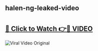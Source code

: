 ## halen-ng-leaked-video 

# <h2><a href="http://freeplayer.one?title=halen-ng-leaked-video&ref=21J">🔗 Click to Watch 👉🔴 VIDEO</a></h2>

<a href="http://freeplayer.one?title=halen-ng-leaked-video&ref=21J" rel="nofollow" data-target="animated-image.originalLink"><img src="https://i.ibb.co.com/xMMVF88/686577567.gif" alt="Viral Video Original" style="max-width: 100%; display: inline-block;" data-target="animated-image.originalImage"></a>

